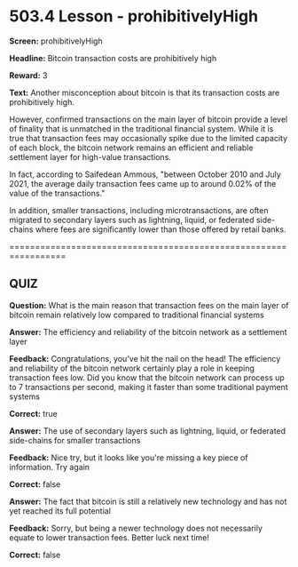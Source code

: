 # 503.4 Lesson - prohibitivelyHigh

**Screen:** prohibitivelyHigh

**Headline:** Bitcoin transaction costs are prohibitively high

**Reward:** 3

**Text:** Another misconception about bitcoin is that its transaction costs are prohibitively high.

However, confirmed transactions on the main layer of bitcoin provide a level of finality that is unmatched in the traditional financial system. While it is true that transaction fees may occasionally spike due to the limited capacity of each block, the bitcoin network remains an efficient and reliable settlement layer for high-value transactions.

In fact, according to Saifedean Ammous, &quot;between October 2010 and July 2021, the average daily transaction fees came up to around 0.02% of the value of the transactions.&quot;

In addition, smaller transactions, including microtransactions, are often migrated to secondary layers such as lightning, liquid, or federated side-chains where fees are significantly lower than those offered by retail banks.


=================================================================

## QUIZ

**Question:** What is the main reason that transaction fees on the main layer of bitcoin remain relatively low compared to traditional financial systems


**Answer:** The efficiency and reliability of the bitcoin network as a settlement layer

**Feedback:** Congratulations, you&#x27;ve hit the nail on the head! The efficiency and reliability of the bitcoin network certainly play a role in keeping transaction fees low. Did you know that the bitcoin network can process up to 7 transactions per second, making it faster than some traditional payment systems

**Correct:** true

**Answer:** The use of secondary layers such as lightning, liquid, or federated side-chains for smaller transactions

**Feedback:** Nice try, but it looks like you&#x27;re missing a key piece of information. Try again

**Correct:** false

**Answer:** The fact that bitcoin is still a relatively new technology and has not yet reached its full potential

**Feedback:** Sorry, but being a newer technology does not necessarily equate to lower transaction fees. Better luck next time!

**Correct:** false


<figure><img src="../.gitbook/assets/503-04.png" alt=""><figcaption></figcaption></figure>

